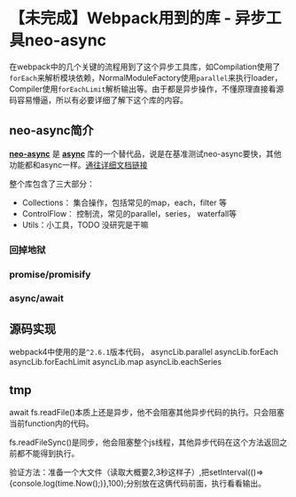 # 【未完成】Webpack用到的库 - 异步工具neo-async
在webpack中的几个关键的流程用到了这个异步工具库，如Compilation使用了`forEach`来解析模块依赖，NormalModuleFactory使用`parallel`来执行loader，Compiler使用`forEachLimit`解析输出等。由于都是异步操作，不懂原理直接看源码容易懵逼，所以有必要详细了解下这个库的内容。

## neo-async简介
**[neo-async](https://github.com/suguru03/neo-async)** 是 **[async](https://github.com/caolan/async)** 库的一个替代品，说是在基准测试neo-async要快，其他功能都和async一样。[通往详细文档链接](https://caolan.github.io/async/v3/)

整个库包含了三大部分：
- Collections： 集合操作，包括常见的map，each，filter
等
- ControlFlow： 控制流，常见的parallel，series，
waterfall等
- Utils：小工具，TODO 没研究是干嘛

### 回掉地狱

### promise/promisify

### async/await

## 源码实现
webpack4中使用的是`^2.6.1`版本代码，
asyncLib.parallel
asyncLib.forEach
asyncLib.forEachLimit
asyncLib.map
asyncLib.eachSeries

## tmp
await fs.readFile()本质上还是异步，他不会阻塞其他异步代码的执行。只会阻塞当前function内的代码。

fs.readFileSync()是同步，他会阻塞整个js线程，其他异步代码在这个方法返回之前都不能得到执行。

验证方法：准备一个大文件（读取大概要2,3秒这样子）,把setInterval(()=>{console.log(time.Now();)},100);分别放在这俩代码前面，执行看看输出。
